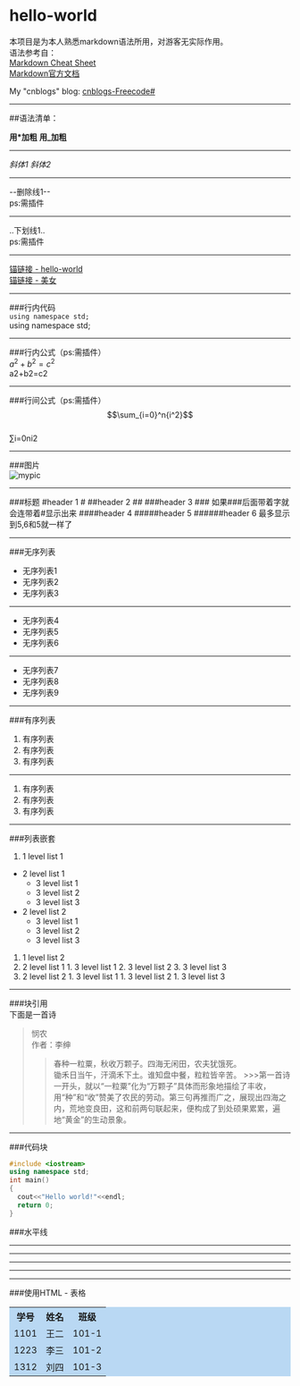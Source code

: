 hello-world
===========

本项目是为本人熟悉markdown语法所用，对游客无实际作用。  
语法参考自：  
[Markdown Cheat Sheet](http://www.afewords.com/blog/50d5b1813725170f8c69d2dd)  
[Markdown官方文档](http://daringfireball.net/projects/markdown/syntax)

My "cnblogs" blog:
[cnblogs-Freecode#](http://www.cnblogs.com/yym2013/)
***

##语法清单：

**用*加粗**   __用_加粗__
***

*斜体1*       _斜体2_  
***

--删除线1--  
ps:需插件
***

..下划线1..  
ps:需插件
***

[锚链接 - hello-world](#hello-world)  
[锚链接 - 美女](#图片 )
***

###行内代码  
`using namespace std;`  
using namespace std;
***

###行内公式（ps:需插件）  
$a^2+b^2=c^2$  
a2+b2=c2
***

###行间公式（ps:需插件）  
$$\sum_{i=0}^n{i^2}$$  
∑i=0ni2
***

###图片  
![mypic](http://img1.gamersky.com/image2014/10/20141006wdy_1/05.jpg "福利")
***

###标题
#header 1 #
##header 2 ##
###header 3 ### 如果###后面带着字就会连带着#显示出来
####header 4
#####header 5
######header 6 最多显示到5,6和5就一样了
***

###无序列表  

+ 无序列表1  
+ 无序列表2  
+ 无序列表3  

***

+ 无序列表4  
+ 无序列表5  
+ 无序列表6  

***

* 无序列表7  
* 无序列表8  
* 无序列表9  

***

###有序列表  

1. 有序列表  
1. 有序列表  
1. 有序列表

***

1. 有序列表
2. 有序列表
3. 有序列表

***

###列表嵌套

1. 1 level list 1
  + 2 level list 1
    - 3 level list 1
    - 3 level list 2
    - 3 level list 3
  + 2 level list 2
    - 3 level list 1
    - 3 level list 2
    - 3 level list 3
1. 1 level list 2
  1. 2 level list 1
    1. 3 level list 1
    2. 3 level list 2
    3. 3 level list 3
  1. 2 level list 2
    1. 3 level list 1
    1. 3 level list 2
    1. 3 level list 3

***
###块引用  
下面是一首诗
>悯农  
>作者：李绅  
  >>春种一粒粟，秋收万颗子。四海无闲田，农夫犹饿死。  
  >>锄禾日当午，汗滴禾下土。谁知盘中餐，粒粒皆辛苦。
    >>>第一首诗一开头，就以“一粒粟”化为“万颗子”具体而形象地描绘了丰收，用“种”和“收”赞美了农民的劳动。第三句再推而广之，展现出四海之内，荒地变良田，这和前两句联起来，便构成了到处硕果累累，遍地“黄金”的生动景象。
>  
>

***
###代码块
```c++
#include <iostream>
using namespace std;
int main()
{
  cout<<"Hello world!"<<endl;
  return 0;
}
```

###水平线
***
* * *
- - -
---
***
###使用HTML - 表格 
<table border="0" cellpadding="3" cellspacing="1" width="100%" align="center" style="background-color: #b9d8f3;">
    <tr>
      <th>学号</th>
      <th>姓名</th>
      <th>班级</th>
    </tr>
    <tr>
      <td>1101</td>
      <td>王二</td>
      <td>101-1</td>
    </tr>
    <tr>
      <td>1223</td>
      <td>李三</td>
      <td>101-2</td>
    </tr>
    <tr>
      <td>1312</td>
      <td>刘四</td>
      <td>101-3</td>
    </tr>
</table>
